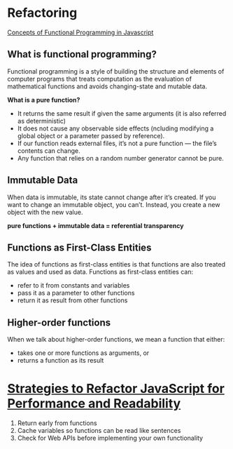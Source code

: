 # Refactoring
[Concepts of Functional Programming in Javascript](https://medium.com/the-renaissance-developer/concepts-of-functional-programming-in-javascript-6bc84220d2aa)

## What is functional programming?
Functional programming is a style of building the structure and elements of computer programs that treats computation as the evaluation of mathematical functions and avoids changing-state and mutable data.

**What is a pure function?**
- It returns the same result if given the same arguments (it is also referred as deterministic)
- It does not cause any observable side effects (ncluding modifying a global object or a parameter passed by reference).
- If our function reads external files, it’s not a pure function — the file’s contents can change.
- Any function that relies on a random number generator cannot be pure.


## Immutable Data
When data is immutable, its state cannot change after it’s created. If you want to change an immutable object, you can’t. Instead, you create a new object with the new value.

**pure functions + immutable data = referential transparency**

## Functions as First-Class Entities
The idea of functions as first-class entities is that functions are also treated as values and used as data.
Functions as first-class entities can:
- refer to it from constants and variables
- pass it as a parameter to other functions
- return it as result from other functions

## Higher-order functions
When we talk about higher-order functions, we mean a function that either:
- takes one or more functions as arguments, or
- returns a function as its result

# [Strategies to Refactor JavaScript for Performance and Readability](https://dev.to/healeycodes/refactoring-javascript-for-performance-and-readability-with-examples-1hec)
1. Return early from functions
1. Cache variables so functions can be read like sentences
1. Check for Web APIs before implementing your own functionality